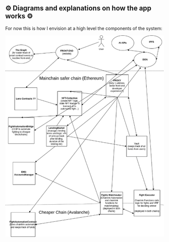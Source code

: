 ## ⚙️ Diagrams and explanations on how the app works ⚙️

For now this is how I envision at a high level the components of the system:

<img src="../readme-images/architecture.png">
